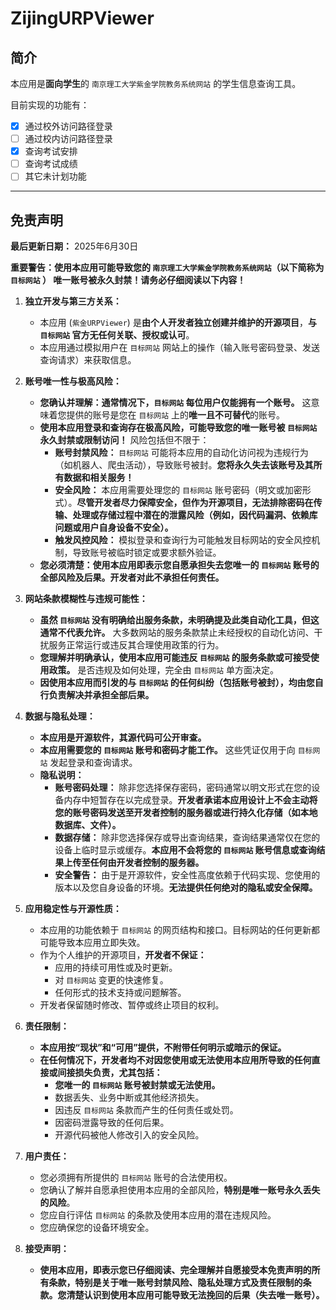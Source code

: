 # ZijingURPViewer

## **简介**

本应用是**面向学生**的 `南京理工大学紫金学院教务系统网站` 的学生信息查询工具。

目前实现的功能有：

- [x] 通过校外访问路径登录
- [ ] 通过校内访问路径登录
- [x] 查询考试安排
- [ ] 查询考试成绩
- [ ] 其它未计划功能

---

## **免责声明**

**最后更新日期：** 2025年6月30日

**重要警告：使用本应用可能导致您的 `南京理工大学紫金学院教务系统网站`（以下简称为 `目标网站` ） 唯一账号被永久封禁！请务必仔细阅读以下内容！**

1.  **独立开发与第三方关系：**
    *   本应用 (`紫金URPViewer`) 是**由个人开发者独立创建并维护的开源项目**，**与 `目标网站` 官方无任何关联、授权或认可**。
    *   本应用通过模拟用户在 `目标网站` 网站上的操作（输入账号密码登录、发送查询请求）来获取信息。

2.  **账号唯一性与极高风险：**
    *   **您确认并理解：通常情况下，`目标网站` 每位用户仅能拥有一个账号。** 这意味着您提供的账号是您在 `目标网站` 上的**唯一且不可替代**的账号。
    *   **使用本应用登录和查询存在极高风险，可能导致您的唯一账号被 `目标网站` 永久封禁或限制访问！** 风险包括但不限于：
        *   **账号封禁风险：** `目标网站` 可能将本应用的自动化访问视为违规行为（如机器人、爬虫活动），导致账号被封。**您将永久失去该账号及其所有数据和相关服务！**
        *   **安全风险：** 本应用需要处理您的 `目标网站` 账号密码（明文或加密形式）。**尽管开发者尽力保障安全，但作为开源项目，无法排除密码在传输、处理或存储过程中潜在的泄露风险（例如，因代码漏洞、依赖库问题或用户自身设备不安全）。**
        *   **触发风控风险：** 模拟登录和查询行为可能触发目标网站的安全风控机制，导致账号被临时锁定或要求额外验证。
    *   **您必须清楚：使用本应用即表示您自愿承担失去您唯一的 `目标网站` 账号的全部风险及后果。开发者对此不承担任何责任。**

3.  **网站条款模糊性与违规可能性：**
    *   **虽然 `目标网站` 没有明确给出服务条款，未明确提及此类自动化工具，但这通常不代表允许。** 大多数网站的服务条款禁止未经授权的自动化访问、干扰服务正常运行或违反其合理使用政策的行为。
    *   **您理解并明确承认，使用本应用可能违反 `目标网站` 的服务条款或可接受使用政策。** 是否违规及如何处理，完全由 `目标网站` 单方面决定。
    *   **因使用本应用而引发的与 `目标网站` 的任何纠纷（包括账号被封），均由您自行负责解决并承担全部后果。**

4.  **数据与隐私处理：**
    *   **本应用是开源软件，其源代码可公开审查。**
    *   **本应用需要您的 `目标网站` 账号和密码才能工作。** 这些凭证仅用于向 `目标网站` 发起登录和查询请求。
    *   **隐私说明：**
        * **账号密码处理：** 除非您选择保存密码，密码通常以明文形式在您的设备内存中短暂存在以完成登录。**开发者承诺本应用设计上不会主动将您的账号密码发送至开发者控制的服务器或进行持久化存储（如本地数据库、文件）。**
        *   **数据存储：** 除非您选择保存或导出查询结果，查询结果通常仅在您的设备上临时显示或缓存。**本应用不会将您的 `目标网站` 账号信息或查询结果上传至任何由开发者控制的服务器。**
        *   **安全警告：** 由于是开源软件，安全性高度依赖于代码实现、您使用的版本以及您自身设备的环境。**无法提供任何绝对的隐私或安全保障。**

5.  **应用稳定性与开源性质：**
    *   本应用的功能依赖于 `目标网站` 的网页结构和接口。目标网站的任何更新都可能导致本应用立即失效。
    *   作为个人维护的开源项目，**开发者不保证：**
        *   应用的持续可用性或及时更新。
        *   对 `目标网站` 变更的快速修复。
        *   任何形式的技术支持或问题解答。
    *   开发者保留随时修改、暂停或终止项目的权利。

6.  **责任限制：**
    *   **本应用按“现状”和“可用”提供，不附带任何明示或暗示的保证。**
    *   **在任何情况下，开发者均不对因您使用或无法使用本应用所导致的任何直接或间接损失负责，尤其包括：**
        *   **您唯一的 `目标网站` 账号被封禁或无法使用。**
        *   数据丢失、业务中断或其他经济损失。
        *   因违反 `目标网站` 条款而产生的任何责任或处罚。
        *   因密码泄露导致的任何后果。
        *   开源代码被他人修改引入的安全风险。

7.  **用户责任：**
    *   您必须拥有所提供的 `目标网站` 账号的合法使用权。
    *   您确认了解并自愿承担使用本应用的全部风险，**特别是唯一账号永久丢失的风险**。
    *   您应自行评估 `目标网站` 的条款及使用本应用的潜在违规风险。
    *   您应确保您的设备环境安全。

8.  **接受声明：**
    *   **使用本应用，即表示您已仔细阅读、完全理解并自愿接受本免责声明的所有条款，特别是关于唯一账号封禁风险、隐私处理方式及责任限制的条款。您清楚认识到使用本应用可能导致无法挽回的后果（失去唯一账号）。**